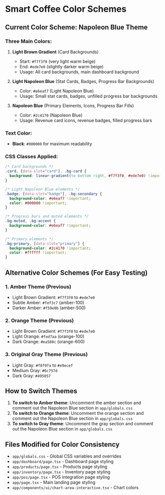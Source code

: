# Smart Coffee Color Schemes

## Current Color Scheme: Napoleon Blue Theme

### Three Main Colors:

1. **Light Brown Gradient** (Card Backgrounds)
   - Start: `#f7f3f0` (very light warm beige)
   - End: `#ede7e0` (slightly darker warm beige)
   - Usage: All card backgrounds, main dashboard background

2. **Light Napoleon Blue** (Stat Cards, Badges, Progress Bar Backgrounds)
   - Color: `#e6eaf7` (Light Napoleon Blue)
   - Usage: Small stat cards, badges, unfilled progress bar backgrounds

3. **Napoleon Blue** (Primary Elements, Icons, Progress Bar Fills)
   - Color: `#2c4170` (Napoleon Blue)
   - Usage: Revenue card icons, revenue badges, filled progress bars

### Text Color:
- **Black**: `#000000` for maximum readability

### CSS Classes Applied:
```css
/* Card backgrounds */
.card, [data-slot="card"], .bg-card {
  background: linear-gradient(to bottom right, #f7f3f0, #ede7e0) !important;
}

/* Light Napoleon Blue elements */
.badge, [data-slot="badge"], .bg-secondary {
  background-color: #e6eaf7 !important;
  color: #000000 !important;
}

/* Progress bars and muted elements */
.bg-muted, .bg-accent {
  background-color: #e6eaf7 !important;
}

/* Primary elements */
.bg-primary, [data-slot="primary"] {
  background-color: #2c4170 !important;
  color: #ffffff !important;
}
```

## Alternative Color Schemes (For Easy Testing)

### 1. Amber Theme (Previous)
- Light Brown Gradient: `#f7f3f0` to `#ede7e0`
- Subtle Amber: `#fef3c7` (amber-100)
- Darker Amber: `#f59e0b` (amber-500)

### 2. Orange Theme (Previous)
- Light Brown Gradient: `#f7f3f0` to `#ede7e0`
- Light Orange: `#fed7aa` (orange-100)
- Dark Orange: `#ea580c` (orange-600)

### 3. Original Gray Theme (Previous)
- Light Gray: `#f8f9fa` to `#e9ecef`
- Medium Gray: `#6c757d`
- Dark Gray: `#495057`

## How to Switch Themes

1. **To switch to Amber theme**: Uncomment the amber section and comment out the Napoleon Blue section in `app/globals.css`
2. **To switch to Orange theme**: Uncomment the orange section and comment out the Napoleon Blue section in `app/globals.css`
3. **To switch to Gray theme**: Uncomment the gray section and comment out the Napoleon Blue section in `app/globals.css`

## Files Modified for Color Consistency

- `app/globals.css` - Global CSS variables and overrides
- `app/dashboard/page.tsx` - Dashboard page styling
- `app/products/page.tsx` - Products page styling
- `app/inventory/page.tsx` - Inventory page styling
- `app/pos/page.tsx` - POS integration page styling
- `app/page.tsx` - Main landing page styling
- `app/components/ui/chart-area-interactive.tsx` - Chart colors